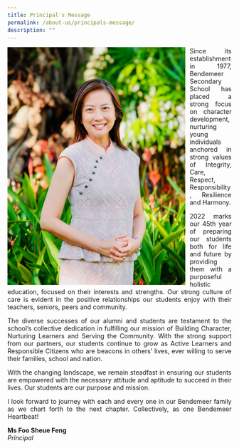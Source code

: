 ```yaml
---
title: Principal's Message
permalink: /about-us/principals-message/
description: ""
---
```

<p style="float:left; margin: 0 10px 0px 0">
<img src="/images/Aboutus/principal.jpeg" alt="Principal" style="width:400px" /></p>
<p style="text-align:justify">
Since its establishment in 1977, Bendemeer Secondary School has placed a strong focus on character development, nurturing young individuals anchored in strong values of Integrity, Care, Respect, Responsibility, Resilience and Harmony.</p>
<p style="text-align:justify">
2022 marks our 45th year of preparing our students both for life and future by providing them with a purposeful holistic education, focused on their interests and strengths. Our strong culture of care is evident in the positive relationships our students enjoy with their teachers, seniors, peers and community.</p>
<p style="text-align:justify">
The diverse successes of our alumni and students are testament to the school’s collective dedication in fulfilling our mission of Building Character, Nurturing Learners and Serving the Community. With the strong support from our partners, our students continue to grow as Active Learners and Responsible Citizens who are beacons in others’ lives, ever willing to serve their families, school and nation.</p>
<p style="text-align:justify">
With the changing landscape, we remain steadfast in ensuring our students are empowered with the necessary attitude and aptitude to succeed in their lives. Our students are our purpose and mission. </p>
<p style="text-align:justify">
I look forward to journey with each and every one in our Bendemeer family as we chart forth to the next chapter. Collectively, as one Bendemeer Heartbeat!</p>


**Ms Foo Sheue Feng** 
<br>*Principal*
